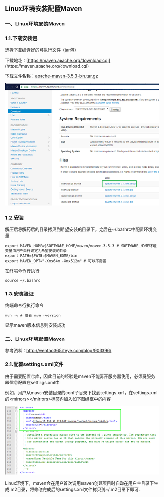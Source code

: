 ## Linux环境安装配置Maven

### 一、Linux环境安装Maven

### 1.1.下载安装包

 选择下载编译好的可执行文件（jar包）

下载地址：[https://maven.apache.org/download.cgi](https://maven.apache.org/download.cgi)

下载文件名称：[apache-maven-3.5.3-bin.tar.gz](http://mirrors.shu.edu.cn/apache/maven/maven-3/3.5.3/binaries/apache-maven-3.5.3-bin.tar.gz)

![](/assets/java001_001.png)

### 1.2.安装

解压后将解药后的目录拷贝到希望安装的目录下，之后在~/.bashrc中配置环境变量
```shell
export MAVEN_HOME=$SOFTWARE_HOME/maven/maven-3.5.3 # SOFTWARE_HOME环境变量由用户自行设定为希望安装的目录
export PATH=$PATH:$MAVEN_HOME/bin
export MAVEN_OPT="-Xms64m -Xmx512m" # 可以不配置
```
在终端命令行执行
```shell
source ~/.bashrc
```

### 1.3.安装验证
终端命令行执行命令
```shell
mvn -v # 或者 mvn -version
```
显示maven版本信息则安装成功

### 二、Linux环境配置Maven

参考资料：http://wentao365.iteye.com/blog/903396/

### 2.1.配置settings.xml文件

由于需要配置仓库，因此目前的经验是maven不能离开服务器使用，必须将服务器信息配置在settings.xml中

例如，用户从maven安装目录的conf子目录下找到settings.xml，在settings.xml的&lt;mirrors&gt;&lt;/mirrors&gt;标签内加入如下图绿框中的内容

![](/assets/java002_001.png)

Linux环境下，maven会在用户首次调用maven创建项目时自动在用户主目录下生成.m2目录，将修改完成后的settings.xml文件拷贝到~/.m2目录下即可.